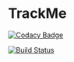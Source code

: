 # TrackMe

[![Codacy Badge](https://api.codacy.com/project/badge/Grade/e63152717861408295a5cab3550d5aef)](https://app.codacy.com/app/Triple/TrackMe?utm_source=github.com&utm_medium=referral&utm_content=lmaron-g/TrackMe&utm_campaign=Badge_Grade_Dashboard)

[![Build Status](https://travis-ci.com/lmaron-g/TrackMe.svg?branch=dev)](https://travis-ci.com/lmaron-g/TrackMe)
